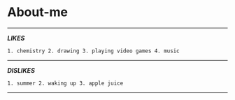 # About-me
---


***LIKES***

`1. chemistry 2. drawing 3. playing video games 4. music`

---

***DISLIKES*** 

`1. summer 2. waking up 3. apple juice`

---

